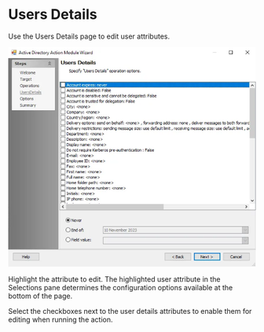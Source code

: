 # Users Details

Use the Users Details page to edit user attributes.

![Active Directory Action Module Wizard Users Details page](../../../../../../../static/img/product_docs/accessanalyzer/enterpriseauditor/admin/action/activedirectory/operations/usersdetails.webp)

Highlight the attribute to edit. The highlighted user attribute in the Selections pane determines the configuration options available at the bottom of the page.

Select the checkboxes next to the user details attributes to enable them for editing when running the action.
